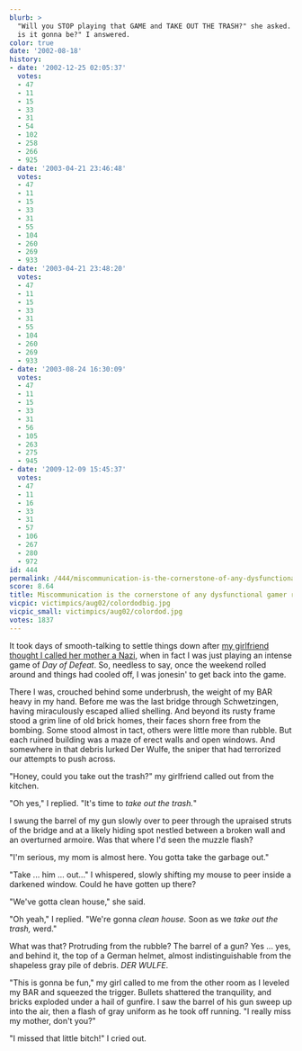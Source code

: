 ```yaml
---
blurb: >
  "Will you STOP playing that GAME and TAKE OUT THE TRASH?" she asked. "Well, which
  is it gonna be?" I answered.
color: true
date: '2002-08-18'
history:
- date: '2002-12-25 02:05:37'
  votes:
  - 47
  - 11
  - 15
  - 33
  - 31
  - 54
  - 102
  - 258
  - 266
  - 925
- date: '2003-04-21 23:46:48'
  votes:
  - 47
  - 11
  - 15
  - 33
  - 31
  - 55
  - 104
  - 260
  - 269
  - 933
- date: '2003-04-21 23:48:20'
  votes:
  - 47
  - 11
  - 15
  - 33
  - 31
  - 55
  - 104
  - 260
  - 269
  - 933
- date: '2003-08-24 16:30:09'
  votes:
  - 47
  - 11
  - 15
  - 33
  - 31
  - 56
  - 105
  - 263
  - 275
  - 945
- date: '2009-12-09 15:45:37'
  votes:
  - 47
  - 11
  - 16
  - 33
  - 31
  - 57
  - 106
  - 267
  - 280
  - 972
id: 444
permalink: /444/miscommunication-is-the-cornerstone-of-any-dysfunctional-gamer-relationship/
score: 8.64
title: Miscommunication is the cornerstone of any dysfunctional gamer relationship
vicpic: victimpics/aug02/colordodbig.jpg
vicpic_small: victimpics/aug02/colordod.jpg
votes: 1837
---
```


It took days of smooth-talking to settle things down after [my
girlfriend thought I called her mother a Nazi](%ARTICLE[437]%), when
in fact I was just playing an intense game of *Day of Defeat*. So,
needless to say, once the weekend rolled around and things had cooled
off, I was jonesin' to get back into the game.

There I was, crouched behind some underbrush, the weight of my BAR heavy
in my hand. Before me was the last bridge through Schwetzingen, having
miraculously escaped allied shelling. And beyond its rusty frame stood a
grim line of old brick homes, their faces shorn free from the bombing.
Some stood almost in tact, others were little more than rubble. But each
ruined building was a maze of erect walls and open windows. And
somewhere in that debris lurked Der Wulfe, the sniper that had
terrorized our attempts to push across.

"Honey, could you take out the trash?" my girlfriend called out from the
kitchen.

"Oh yes," I replied. "It's time to *take out the trash.*"

I swung the barrel of my gun slowly over to peer through the upraised
struts of the bridge and at a likely hiding spot nestled between a
broken wall and an overturned armoire. Was that where I'd seen the
muzzle flash?

"I'm serious, my mom is almost here. You gotta take the garbage out."

"Take ... him ... out..." I whispered, slowly shifting my mouse to peer
inside a darkened window. Could he have gotten up there?

"We've gotta clean house," she said.

"Oh yeah," I replied. "We're gonna *clean house.* Soon as we *take out
the trash,* werd."

What was that? Protruding from the rubble? The barrel of a gun? Yes ...
yes, and behind it, the top of a German helmet, almost indistinguishable
from the shapeless gray pile of debris. *DER WULFE*.

"This is gonna be fun," my girl called to me from the other room as I
leveled my BAR and squeezed the trigger. Bullets shattered the
tranquility, and bricks exploded under a hail of gunfire. I saw the
barrel of his gun sweep up into the air, then a flash of gray uniform as
he took off running. "I really miss my mother, don't you?"

"I missed that little bitch!" I cried out.